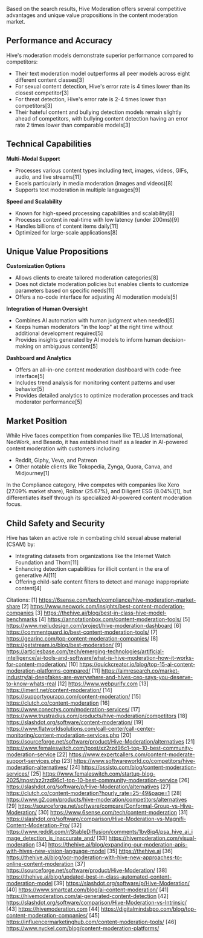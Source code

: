 Based on the search results, Hive Moderation offers several competitive advantages and unique value propositions in the content moderation market.

## Performance and Accuracy

Hive's moderation models demonstrate superior performance compared to competitors:
- Their text moderation model outperforms all peer models across eight different content classes[3]
- For sexual content detection, Hive's error rate is 4 times lower than its closest competitor[3]
- For threat detection, Hive's error rate is 2-4 times lower than competitors[3]
- Their hateful content and bullying detection models remain slightly ahead of competitors, with bullying content detection having an error rate 2 times lower than comparable models[3]

## Technical Capabilities

**Multi-Modal Support**
- Processes various content types including text, images, videos, GIFs, audio, and live streams[11]
- Excels particularly in media moderation (images and videos)[8]
- Supports text moderation in multiple languages[9]

**Speed and Scalability**
- Known for high-speed processing capabilities and scalability[8]
- Processes content in real-time with low latency (under 200ms)[9]
- Handles billions of content items daily[11]
- Optimized for large-scale applications[8]

## Unique Value Propositions

**Customization Options**
- Allows clients to create tailored moderation categories[8]
- Does not dictate moderation policies but enables clients to customize parameters based on specific needs[11]
- Offers a no-code interface for adjusting AI moderation models[5]

**Integration of Human Oversight**
- Combines AI automation with human judgment when needed[5]
- Keeps human moderators "in the loop" at the right time without additional development required[5]
- Provides insights generated by AI models to inform human decision-making on ambiguous content[5]

**Dashboard and Analytics**
- Offers an all-in-one content moderation dashboard with code-free interface[5]
- Includes trend analysis for monitoring content patterns and user behavior[5]
- Provides detailed analytics to optimize moderation processes and track moderator performance[5]

## Market Position

While Hive faces competition from companies like TELUS International, NeoWork, and Besedo, it has established itself as a leader in AI-powered content moderation with customers including:
- Reddit, Giphy, Vevo, and Patreon
- Other notable clients like Tokopedia, Zynga, Quora, Canva, and Midjourney[1]

In the Compliance category, Hive competes with companies like Xero (27.09% market share), Rollbar (25.67%), and Diligent ESG (8.04%)[1], but differentiates itself through its specialized AI-powered content moderation focus.

## Child Safety and Security

Hive has taken an active role in combating child sexual abuse material (CSAM) by:
- Integrating datasets from organizations like the Internet Watch Foundation and Thorn[11]
- Enhancing detection capabilities for illicit content in the era of generative AI[11]
- Offering child-safe content filters to detect and manage inappropriate content[4]

Citations:
[1] https://6sense.com/tech/compliance/hive-moderation-market-share
[2] https://www.neowork.com/insights/best-content-moderation-companies
[3] https://thehive.ai/blog/best-in-class-hive-model-benchmarks
[4] https://annotationbox.com/content-moderation-tools/
[5] https://www.meiludesign.com/project/hive-moderation-dashboard
[6] https://commentguard.io/best-content-moderation-tools/
[7] https://gearinc.com/top-content-moderation-companies/
[8] https://getstream.io/blog/best-moderation/
[9] https://articlesbase.com/tech/emerging-technologies/artificial-intelligence/ai-tools-and-software/what-is-hive-moderation-how-it-works-for-content-moderation/
[10] https://quickcreator.io/blog/top-15-ai-content-moderation-platforms-compared/
[11] https://aimresearch.co/market-industry/ai-deepfakes-are-everywhere-and-hives-ceo-says-you-deserve-to-know-whats-real
[12] https://www.webpurify.com
[13] https://imerit.net/content-moderation/
[14] https://supportyourapp.com/content-moderation/
[15] https://clutch.co/content-moderation
[16] https://www.conectys.com/moderation-services/
[17] https://www.trustradius.com/products/hive-moderation/competitors
[18] https://slashdot.org/software/content-moderation/
[19] https://www.flatworldsolutions.com/call-center/call-center-monitoring/content-moderation-services.php
[20] https://sourceforge.net/software/product/Hive-Moderation/alternatives
[21] https://www.femaleswitch.com/tpost/xz2rzd96c1-top-10-best-community-moderation-service
[22] https://www.expertcallers.com/content-moderate-support-services.php
[23] https://www.softwareworld.co/competitors/hive-moderation-alternatives/
[24] https://ossisto.com/blog/content-moderation-services/
[25] https://www.femaleswitch.com/startup-blog-2025/tpost/xz2rzd96c1-top-10-best-community-moderation-service
[26] https://slashdot.org/software/p/Hive-Moderation/alternatives
[27] https://clutch.co/content-moderation?hourly_rate=25-49&page=1
[28] https://www.g2.com/products/hive-moderation/competitors/alternatives
[29] https://sourceforge.net/software/compare/Conformal-Group-vs-Hive-Moderation/
[30] https://www.6sense.com/tech/content-moderation
[31] https://slashdot.org/software/comparison/Hive-Moderation-vs-Magnifi-Content-Moderation-Pro/
[32] https://www.reddit.com/r/StableDiffusion/comments/1bv8iq4/psa_hive_ai_image_detection_is_inaccurate_and/
[33] https://hivemoderation.com/visual-moderation
[34] https://thehive.ai/blog/expanding-our-moderation-apis-with-hives-new-vision-language-model
[35] https://thehive.ai
[36] https://thehive.ai/blog/ocr-moderation-with-hive-new-approaches-to-online-content-moderation
[37] https://sourceforge.net/software/product/Hive-Moderation/
[38] https://thehive.ai/blog/updated-best-in-class-automated-content-moderation-model
[39] https://slashdot.org/software/p/Hive-Moderation/
[40] https://www.smartcat.com/blog/ai-content-moderation/
[41] https://hivemoderation.com/ai-generated-content-detection
[42] https://slashdot.org/software/comparison/Hive-Moderation-vs-Intrinsic/
[43] https://hivemoderation.com
[44] https://digitalmindsbpo.com/blog/top-content-moderation-companies/
[45] https://influencermarketinghub.com/content-moderation-tools/
[46] https://www.nyckel.com/blog/content-moderation-platforms/

